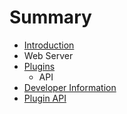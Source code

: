 # Summary

* [Introduction](README.md)
* Web Server
* [Plugins](docs/plugins/README.md)
   * API
* [Developer Information](docs/developer_information.md)
* [Plugin API](docs/plugins/api.md)

